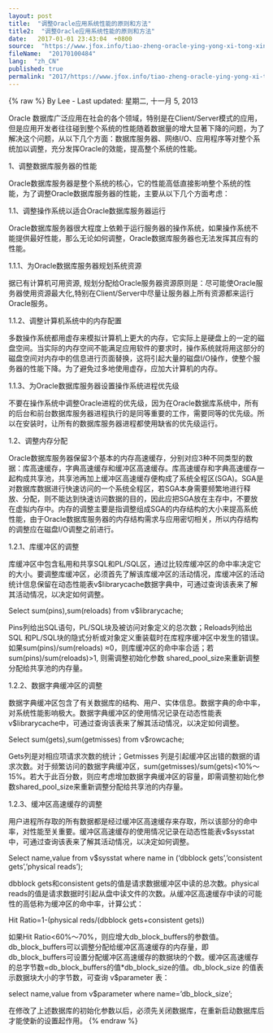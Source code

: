 ```yaml
---
layout: post
title:  "调整Oracle应用系统性能的原则和方法"
title2:  "调整Oracle应用系统性能的原则和方法"
date:   2017-01-01 23:43:04  +0800
source:  "https://www.jfox.info/tiao-zheng-oracle-ying-yong-xi-tong-xing-neng-de-yuan-ze-he-fang-fa.html"
fileName:  "20170100484"
lang:  "zh_CN"
published: true
permalink: "2017/https://www.jfox.info/tiao-zheng-oracle-ying-yong-xi-tong-xing-neng-de-yuan-ze-he-fang-fa.html"
---
```

{% raw %}
By Lee - Last updated: 星期二, 十一月 5, 2013

Oracle 数据库广泛应用在社会的各个领域，特别是在Client/Server模式的应用，但是应用开发者往往碰到整个系统的性能随着数据量的增大显著下降的问题，为了解决这个问题，从以下几个方面：数据库服务器、网络I/O、应用程序等对整个系统加以调整，充分发挥Oracle的效能，提高整个系统的性能。

1、调整数据库服务器的性能

Oracle数据库服务器是整个系统的核心，它的性能高低直接影响整个系统的性能，为了调整Oracle数据库服务器的性能，主要从以下几个方面考虑：

1.1、调整操作系统以适合Oracle数据库服务器运行

Oracle数据库服务器很大程度上依赖于运行服务器的操作系统，如果操作系统不能提供最好性能，那么无论如何调整，Oracle数据库服务器也无法发挥其应有的性能。

1.1.1、为Oracle数据库服务器规划系统资源

据已有计算机可用资源, 规划分配给Oracle服务器资源原则是：尽可能使Oracle服务器使用资源最大化,特别在Client/Server中尽量让服务器上所有资源都来运行Oracle服务。

1.1.2、调整计算机系统中的内存配置

多数操作系统都用虚存来模拟计算机上更大的内存，它实际上是硬盘上的一定的磁盘空间。当实际的内存空间不能满足应用软件的要求时，操作系统就将用这部分的磁盘空间对内存中的信息进行页面替换，这将引起大量的磁盘I/O操作，使整个服务器的性能下降。为了避免过多地使用虚存，应加大计算机的内存。

1.1.3、为Oracle数据库服务器设置操作系统进程优先级

不要在操作系统中调整Oracle进程的优先级，因为在Oracle数据库系统中，所有的后台和前台数据库服务器进程执行的是同等重要的工作，需要同等的优先级。所以在安装时，让所有的数据库服务器进程都使用缺省的优先级运行。

1.2、调整内存分配

Oracle数据库服务器保留3个基本的内存高速缓存，分别对应3种不同类型的数据：库高速缓存，字典高速缓存和缓冲区高速缓存。库高速缓存和字典高速缓存一起构成共享池，共享池再加上缓冲区高速缓存便构成了系统全程区(SGA)。SGA是对数据库数据进行快速访问的一个系统全程区，若SGA本身需要频繁地进行释放、分配，则不能达到快速访问数据的目的，因此应把SGA放在主存中，不要放在虚拟内存中。内存的调整主要是指调整组成SGA的内存结构的大小来提高系统性能，由于Oracle数据库服务器的内存结构需求与应用密切相关，所以内存结构的调整应在磁盘I/O调整之前进行。

1.2.1、库缓冲区的调整

库缓冲区中包含私用和共享SQL和PL/SQL区，通过比较库缓冲区的命中率决定它的大小。要调整库缓冲区，必须首先了解该库缓冲区的活动情况，库缓冲区的活动统计信息保留在动态性能表v$librarycache数据字典中，可通过查询该表来了解其活动情况，以决定如何调整。

Select sum(pins),sum(reloads) from v$librarycache;

Pins列给出SQL语句，PL/SQL块及被访问对象定义的总次数；Reloads列给出SQL 和PL/SQL块的隐式分析或对象定义重装载时在库程序缓冲区中发生的错误。如果sum(pins)/sum(reloads) ≈0，则库缓冲区的命中率合适；若sum(pins)/sum(reloads)>1, 则需调整初始化参数 shared_pool_size来重新调整分配给共享池的内存量。

1.2.2、数据字典缓冲区的调整

数据字典缓冲区包含了有关数据库的结构、用户、实体信息。数据字典的命中率，对系统性能影响极大。数据字典缓冲区的使用情况记录在动态性能表v$librarycache中，可通过查询该表来了解其活动情况，以决定如何调整。

Select sum(gets),sum(getmisses) from v$rowcache;

Gets列是对相应项请求次数的统计；Getmisses 列是引起缓冲区出错的数据的请求次数。对于频繁访问的数据字典缓冲区，sum(getmisses)/sum(gets)<10%～15%。若大于此百分数，则应考虑增加数据字典缓冲区的容量，即需调整初始化参数shared_pool_size来重新调整分配给共享池的内存量。

1.2.3、缓冲区高速缓存的调整

用户进程所存取的所有数据都是经过缓冲区高速缓存来存取，所以该部分的命中率，对性能至关重要。缓冲区高速缓存的使用情况记录在动态性能表v$sysstat中，可通过查询该表来了解其活动情况，以决定如何调整。

Select name,value from v$sysstat where name in
(‘dbblock gets’,’consistent gets’,’physical reads’);

dbblock gets和consistent gets的值是请求数据缓冲区中读的总次数。physical reads的值是请求数据时引起从盘中读文件的次数。从缓冲区高速缓存中读的可能性的高低称为缓冲区的命中率，计算公式：

Hit Ratio=1-(physical reds/(dbblock gets+consistent gets))

如果Hit Ratio<60%～70%，则应增大db_block_buffers的参数值。db_block_buffers可以调整分配给缓冲区高速缓存的内存量，即db_block_buffers可设置分配缓冲区高速缓存的数据块的个数。缓冲区高速缓存的总字节数=db_block_buffers的值*db_block_size的值。db_block_size 的值表示数据块大小的字节数，可查询 v$parameter 表：

select name,value from v$parameter where name=’db_block_size’;

在修改了上述数据库的初始化参数以后，必须先关闭数据库，在重新启动数据库后才能使新的设置起作用。
{% endraw %}